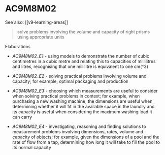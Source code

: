 
# AC9M8M02 

See also: [[v9-learning-areas]]

> solve problems involving the volume and capacity of right prisms using appropriate units

Elaborations


- _AC9M8M02_E1_ - using models to demonstrate the number of cubic centimetres in a cubic metre and relating this to capacities of millilitres and litres, recognising that one millilitre is equivalent to one cm\(^3\)

- _AC9M8M02_E2_ - solving practical problems involving volume and capacity; for example, optimal packaging and production

- _AC9M8M02_E3_ - choosing which measurements are useful to consider when solving practical problems in context; for example, when purchasing a new washing machine, the dimensions are useful when determining whether it will fit in the available space in the laundry and its capacity is useful when considering the maximum washing load it can carry

- _AC9M8M02_E4_ - investigating, reasoning and finding solutions to measurement problems involving dimensions, rates, volume and capacity of objects; for example, given the dimensions of a pool and the rate of flow from a tap, determining how long it will take to fill the pool to its normal capacity

